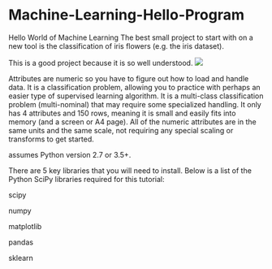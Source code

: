 # Machine-Learning-Hello-Program
Hello World of Machine Learning
The best small project to start with on a new tool is the classification of iris flowers (e.g. the iris dataset).

This is a good project because it is so well understood.
<img src="https://upload.wikimedia.org/wikipedia/commons/thumb/5/56/Iris_dataset_scatterplot.svg/1200px-Iris_dataset_scatterplot.svg.png">

Attributes are numeric so you have to figure out how to load and handle data.
It is a classification problem, allowing you to practice with perhaps an easier type of supervised learning algorithm.
It is a multi-class classification problem (multi-nominal) that may require some specialized handling.
It only has 4 attributes and 150 rows, meaning it is small and easily fits into memory (and a screen or A4 page).
All of the numeric attributes are in the same units and the same scale, not requiring any special scaling or transforms to get started.

assumes Python version 2.7 or 3.5+.

There are 5 key libraries that you will need to install. Below is a list of the Python SciPy libraries required for this tutorial:

scipy

numpy

matplotlib

pandas

sklearn


